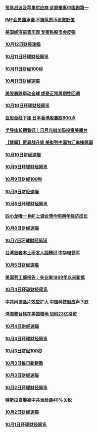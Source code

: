 #### [贸易战波及苹果供应商 这家撤离中国跑第一](../pages/news208/a1395254.md?t=10141834) 

#### [IMF会员国承诺  不操纵货币恶意贬值](../pages/news208/a1395274.md?t=10141834) 

#### [美国经济前景乐观 专家称股市会反弹](../pages/news208/a1395159.md?t=10141834) 

#### [10月12日财经速瞄](../pages/news208/a1395177.md?t=10141834) 

#### [10月11日环球财经简讯](../pages/news208/a1395122.md?t=10141834) 

#### [10月11日财经100秒](../pages/news208/a1395097.md?t=10141834) 

#### [10月11日财经速瞄](../pages/news208/a1395020.md?t=10141834) 

#### [美股暴跌牵动全球 或是正常周期性回调](../pages/news208/a1395005.md?t=10141834) 

#### [10月10日环球财经简讯](../pages/news208/a1394977.md?t=10141834) 

#### [亚股全线下挫 日本香港股暴跌800点](../pages/news208/a1394956.md?t=10141834) 

#### [半导体长期看好！日月光拟加码投资美墨台](../pages/news208/a1394954.md?t=10141834) 

#### [【禁闻】贸易战升级 美拟列中国为汇率操纵国](../pages/news208/a1394887.md?t=10141834) 

#### [10月10日财经速瞄](../pages/news208/a1394883.md?t=10141834) 

#### [10月9日环球财经简讯](../pages/news208/a1394831.md?t=10141834) 

#### [10月9日财经100秒](../pages/news208/a1394812.md?t=10141834) 

#### [10月9日财经速瞄](../pages/news208/a1394741.md?t=10141834) 

#### [10月8日环球财经简讯](../pages/news208/a1394682.md?t=10141834) 

#### [四小龙唯一 IMF上调台湾今明两年经济成长](../pages/news208/a1394649.md?t=10141834) 

#### [10月8日财经速瞄](../pages/news208/a1394582.md?t=10141834) 

#### [10月7日环球财经简讯](../pages/news208/a1394527.md?t=10141834) 

#### [台湾首套本土研发人脸辨识 中华电领军](../pages/news208/a1394509.md?t=10141834) 

#### [10月5日财经速瞄](../pages/news208/a1394260.md?t=10141834) 

#### [美国劳工部报告：失业率1969年以来新低](../pages/news208/a1394221.md?t=10141834) 

#### [10月4日环球财经简讯](../pages/news208/a1394211.md?t=10141834) 

#### [中共间谍晶片效应扩大 中国科技股应声下跌](../pages/news208/a1394210.md?t=10141834) 

#### [鸿海郭台铭在美国猎地 加码23亿投资](../pages/news208/a1394184.md?t=10141834) 

#### [10月4日财经速瞄](../pages/news208/a1394104.md?t=10141834) 

#### [10月3日环球财经简讯](../pages/news208/a1394057.md?t=10141834) 

#### [10月3日财经100秒](../pages/news208/a1394034.md?t=10141834) 

#### [10月3日每日新鲜数](../pages/news208/a1393967.md?t=10141834) 

#### [10月3日财经速瞄](../pages/news208/a1393964.md?t=10141834) 

#### [10月2日环球财经简讯](../pages/news208/a1393924.md?t=10141834) 

#### [特斯拉自爆被中共当局课40%关税](../pages/news208/a1393910.md?t=10141834) 

#### [10月2日财经速瞄](../pages/news208/a1393834.md?t=10141834) 

#### [10月1日环球财经简讯](../pages/news208/a1393775.md?t=10141834) 

